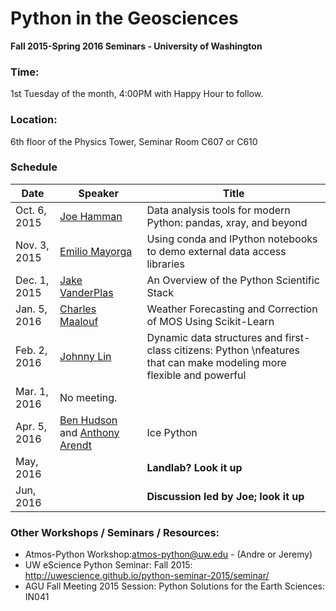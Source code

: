 Python in the Geosciences
====
**Fall 2015-Spring 2016 Seminars - University of Washington**

### Time:

1st Tuesday of the month, 4:00PM with Happy Hour to follow.

### Location:

6th floor of the Physics Tower, Seminar Room C607 or C610

### Schedule

| Date | Speaker | Title |
| ---- | ---- | ---- |
| Oct. 6, 2015 | [Joe Hamman](http://joehamman.com/) | Data analysis tools for modern Python: pandas, xray, and beyond |
| Nov. 3, 2015 | [Emilio Mayorga](http://staff.washington.edu/emiliom/) | Using conda and IPython notebooks to demo external data access libraries |
| Dec. 1, 2015 | [Jake VanderPlas](http://www.astro.washington.edu/users/vanderplas/) | An Overview of the Python Scientific Stack |
| Jan. 5, 2016 | [Charles Maalouf]() | Weather Forecasting and Correction of MOS Using Scikit-Learn |
| Feb. 2, 2016 | [Johnny Lin](http://www.johnny-lin.com/index.shtml) | Dynamic data structures and first-class citizens: Python \nfeatures that can make modeling more flexible and powerful |
| Mar. 1, 2016 | No meeting. |
| Apr. 5, 2016 | [Ben Hudson](http://apl.uw.edu/people/profile.php?last_name=Hudson&first_name=Benjamin) and [Anthony Arendt](http://www.apl.washington.edu/people/profile.php?last_name=Arendt&first_name=Anthony) | Ice Python |
| May, 2016 | | **Landlab? Look it up** |
| Jun, 2016 | | **Discussion led by Joe; look it up** |


### Other Workshops / Seminars / Resources:
- Atmos-Python Workshop:atmos-python@uw.edu - (Andre or Jeremy)
- UW eScience Python Seminar: Fall 2015: http://uwescience.github.io/python-seminar-2015/seminar/
- AGU Fall Meeting 2015 Session: Python Solutions for the Earth Sciences: IN041
